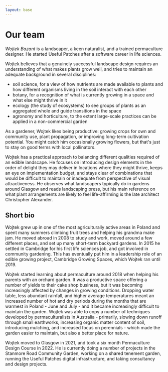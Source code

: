 ```yaml
---
layout: base
---
```


# Our team

*Wojtek Bazant* is a landscaper, a keen naturalist, and a trained permaculture designer. He started Useful Patches after a software career in life sciences.

Wojtek believes that a genuinely successful landscape design requires an understanding of what makes plants grow well, and tries to maintain an adequate background in several disciplines:
- soil science, for a view of how nutrients are made available to plants and how different organisms living in the soil interact with each other
- botany, for a recognition of what is currently growing in a space and what else might thrive in it
- ecology (the study of ecosystems) to see groups of plants as an aggregated whole and guide transitions in the space
- agronomy and horticulture, to the extent large-scale practices can be applied in a non-commercial garden

As a gardener, Wojtek likes being productive: growing crops for own and community use, plant propagation, or improving long-term cultivation potential. You might catch him occasionally growing flowers, but that's just to stay on good terms with local pollinators.

Wojtek has a practical approach to balancing different qualities required of an edible landscape. He focuses on introducing design elements in the order of delight they may deliver in locations where they might thrive, keeps an eye on implementation budget, and stays clear of combinations that would be difficult to maintain or inadequate from perspective of visual attractiveness. He observes what landscapers typically do in gardens around Glasgow and reads landscaping press, but his main reference on what plant arrangements are likely to feel life-affirming is the late architect Christopher Alexander.

## Short bio
Wojtek grew up in one of the most agriculturally active areas in Poland and spent many summers climbing fruit trees and helping his grandma make jam. He moved abroad in 2008 to study and work, moved around a few different places, and set up many short-term backyard gardens. In 2015 he settled in Cambridge for his first life sciences job, and got involved in community gardening. This has eventually put him in a leadership role of an edible growing project, Cambridge Growing Spaces, which Wojtek ran until 2019.

Wojtek started learning about permaculture around 2018 when helping his parents with an orchard garden. It was a productive space offering a number of yields to their cake shop business, but it was becoming increasingly affected by changes in growing conditions. Dropping water table, less abundant rainfall, and higher average temperatures meant an increased number of hot and dry periods during the months that are warmest in Poland - June and July - and it became increasingly difficult to maintain the garden. Wojtek was able to copy a number of techniques developed by permaculturalists in Australia - primarily, slowing down runoff through small earthworks, increasing organic matter content of soil, introducing mulching, and increased focus on perennials - which made the garden easier to maintain, but also a better place for nature.

Wojtek moved to Glasgow in 2021, and took a six month Permaculture Design Course in 2022. He is currently doing a number of projects in the Stanmore Road Community Garden, working on a shared tenement garden, running the Useful Patches digital infrastructure, and taking consultancy and design projects.
